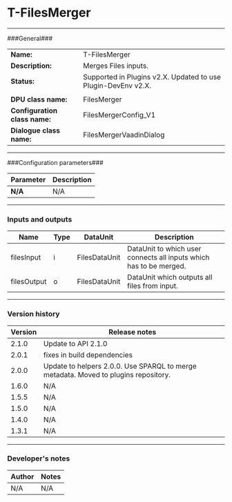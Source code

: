 # T-FilesMerger #
----------

###General###

|                              |                                                                             |
|------------------------------|-----------------------------------------------------------------------------|
|**Name:**                     |T-FilesMerger                                                               |
|**Description:**              |Merges Files inputs. |
|**Status:**                   |Supported in Plugins v2.X. Updated to use Plugin-DevEnv v2.X.       |
|                              |                                                                             |
|**DPU class name:**           |FilesMerger                                                                | 
|**Configuration class name:** |FilesMergerConfig_V1                             |
|**Dialogue class name:**      |FilesMergerVaadinDialog                      |

***

###Configuration parameters###

|Parameter                                       |Description                                                              |                                                        
|------------------------------------------------|-------------------------------------------------------------------------|
|**N/A**                                         |N/A                |

***

### Inputs and outputs ###

|Name         |Type           |DataUnit     |Description             |
|-------------|---------------|-------------|------------------------|
|filesInput     |i              |FilesDataUnit  |DataUnit to which user connects all inputs which has to be merged.  |  
|filesOutput    |o              |FilesDataUnit  |DataUnit which outputs all files from input. |

***

### Version history ###

|Version          |Release notes               |
|-----------------|----------------------------|
|2.1.0            | Update to API 2.1.0        |
|2.0.1            | fixes in build dependencies |
|2.0.0            | Update to helpers 2.0.0. Use SPARQL to merge metadata. Moved to plugins repository.|                            
|1.6.0            | N/A                       |
|1.5.5            | N/A                       |
|1.5.0            | N/A                       |
|1.4.0            | N/A                       |
|1.3.1            | N/A                       |


***

### Developer's notes ###

|Author           |Notes                           |
|-----------------|--------------------------------|
|N/A              |N/A                             | 
